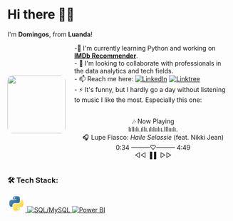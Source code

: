 # Hi there 👋🏿  
I'm **Domingos**, from **Luanda**!  

<div style="display: flex; flex-wrap: nowrap; align-items: center;">
  <img src="https://user-images.githubusercontent.com/110714056/236336102-71f81467-0e48-4e18-beb4-4ddf9d54ef6f.gif" height="130" width="130" style="border-radius: 12px; margin-right: 20px;">
  
  <div style="max-width: 550px; flex: 1;">
    -🌱 I'm currently learning Python and working on <a href="https://imdbrecommender.onrender.com/" target="_blank"><strong>IMDb Recommender</strong></a>.
      <br>
    - 👯  I'm looking to collaborate with professionals in the data analytics and tech fields.
      <br>
    - 📫 Reach me here: 
    <div style="display: inline-flex; align-items: center;">
      <a href="https://linkedin.com/in/domingosdeeulariadumba/" target="_blank">
        <img src="https://raw.githubusercontent.com/rahuldkjain/github-profile-readme-generator/master/src/images/icons/Social/linked-in-alt.svg" alt="LinkedIn" height="20" width="20" style="margin-right: 5px;" />
      </a>
      <a href="https://linktr.ee/domingosdeeulariadumba" target="_blank">
        <img src="https://seeklogo.com/images/L/linktree-logo-6FC3ADB679-seeklogo.com.png" alt="Linktree" height="20" width="20" />
      </a>
    </div>
    <br>
    - ⚡ It's funny, but I hardly go a day without listening to music I like the most. Especially this one:
      <br>
      <br>
    <p style="text-align: center;">
        🎶 Now Playing
        <br>
        lıllılı.ıllı.ılılıılıı.lllııılı.
        <br>
        🎧 Lupe Fiasco: <em>Haile Selassie</em> (feat. Nikki Jean)
        <br>
        0:34 ———♡——— 4:49
        <br>
        ◁◁          ▐  ▌          ▷▷
    </p>
  </div>
</div>

<h3 align="left">🛠️ Tech Stack:</h3>
<p align="left">
  <a href="https://www.python.org/" target="_blank" rel="noreferrer">
    <img src="https://raw.githubusercontent.com/devicons/devicon/master/icons/python/python-original.svg" alt="Python" width="40" height="40"/>
  </a>
  <a href="https://www.mysql.com/" target="_blank" rel="noreferrer">
    <img src="https://i.postimg.cc/9fgTkFd3/sqlserver-icon.png" alt="SQL/MySQL" width="40" height="40"/>
  </a>
  <a href="https://powerbi.microsoft.com/" target="_blank" rel="noreferrer">
    <img src="https://i.postimg.cc/GmQvkj9m/powerbi-icon.png" alt="Power BI" width="40" height="40"/>
  </a>
  <a href="https://www.ibm.com/products/cognos-analytics" target="_blank" rel=
